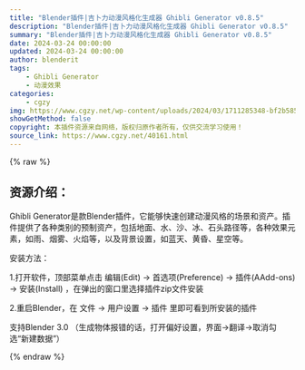 ```yaml
---
title: "Blender插件|吉卜力动漫风格化生成器 Ghibli Generator v0.8.5"
description: "Blender插件|吉卜力动漫风格化生成器 Ghibli Generator v0.8.5"
summary: "Blender插件|吉卜力动漫风格化生成器 Ghibli Generator v0.8.5"
date: 2024-03-24 00:00:00
updated: 2024-03-24 00:00:00
author: blenderit
tags: 
    - Ghibli Generator
    - 动漫效果
categories:
    - cgzy
img: https://www.cgzy.net/wp-content/uploads/2024/03/1711285348-bf2b585aaeb7a04.webp
showGetMethod: false
copyright: 本插件资源来自网络，版权归原作者所有，仅供交流学习使用！
source_link: https://www.cgzy.net/40161.html
---
```


{% raw %}
<div class="wp-block-pandastudio-title"><div class="title_style_01"><h2 id="h2-0">资源介绍：</h2></div></div><p class="is-style-text-indent-2em">Ghibli Generator是款Blender插件，它能够快速创建动漫风格的场景和资产。插件提供了各种类别的预制资产，包括地面、水、沙、冰、石头路径等，各种效果元素，如雨、烟雾、火焰等，以及背景设置，如蓝天、黄昏、星空等。</p><div class="wp-block-pandastudio-title"><div class="title_style_01"><p>安装方法：</p></div></div><p>1.打开软件，顶部菜单点击 编辑(Edit) → 首选项(Preference) → 插件(AAdd-ons) → 安装(Install) ，在弹出的窗口里选择插件zip文件安装</p><p>2.重启Blender，在 文件 → 用户设置 → 插件 里即可看到所安装的插件</p><div class="wp-block-pandastudio-tips"><div class="tip success "><p>支持Blender 3.0 （生成物体报错的话，打开偏好设置，界面→翻译→取消勾选“新建数据”）</p>
</div></div>
<div style="display: none">cgzy</div>
{% endraw %}